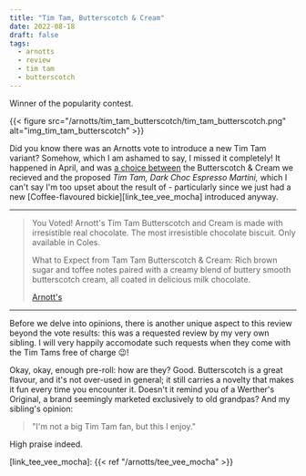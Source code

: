 ```yaml
---
title: "Tim Tam, Butterscotch & Cream"
date: 2022-08-18
draft: false
tags:
  - arnotts
  - review
  - tim tam
  - butterscotch
---
```


Winner of the popularity contest.

<!--more-->

{{< figure src="/arnotts/tim_tam_butterscotch/tim_tam_butterscotch.png" alt="img_tim_tam_butterscotch" >}}

Did you know there was an Arnotts vote to introduce a new Tim Tam variant? Somehow, which I am ashamed to say, I missed it completely! It happened in April, and was [a choice between][link_vote] the Butterscotch & Cream we recieved and the proposed _Tim Tam, Dark Choc Espresso Martini,_ which I can't say I'm too upset about the result of - particularly since we just had a new [Coffee-flavoured bickie][link_tee_vee_mocha] introduced anyway.

---

> You Voted! Arnott's Tim Tam Butterscotch and Cream is made with irresistible real chocolate. The most irresistible chocolate biscuit. Only available in Coles.
>
> What to Expect from Tam Tam Butterscotch & Cream: Rich brown sugar and toffee notes paired with a creamy blend of buttery smooth butterscotch cream, all coated in delicious milk chocolate.
>
> [Arnott's][link_tim_tam_butterscotch]

---

Before we delve into opinions, there is another unique aspect to this review beyond the vote results: this was a requested review by my very own sibling. I will very happily accomodate such requests when they come with the Tim Tams free of charge 😉!

Okay, okay, enough pre-roll: how are they? Good. Butterscotch is a great flavour, and it's not over-used in general; it still carries a novelty that makes it fun every time you encounter it. Doesn't it remind you of a Werther's Original, a brand seemingly marketed exclusively to old grandpas? And my sibling's opinion:

> "I'm not a big Tim Tam fan, but this I enjoy."

High praise indeed. 


[link_tim_tam_butterscotch]: https://www.arnotts.com/products/tim-tam/classic/tim-tam-butterscotch-and-cream
[link_vote]: https://www.arnotts.com/articles/promotions/introducing-tim-tam-butterscotch
[link_tee_vee_mocha]: {{< ref "/arnotts/tee_vee_mocha" >}}